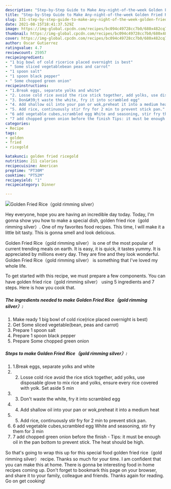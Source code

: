 ```yaml
---
description: "Step-by-Step Guide to Make Any-night-of-the-week Golden Fried Rice（gold rimming silver）"
title: "Step-by-Step Guide to Make Any-night-of-the-week Golden Fried Rice（gold rimming silver）"
slug: 331-step-by-step-guide-to-make-any-night-of-the-week-golden-fried-ricegold-rimming-silver
date: 2021-08-15T18:41:37.529Z
image: https://img-global.cpcdn.com/recipes/bc094c49728cc7b0/680x482cq70/golden-fried-ricegold-rimming-silver-recipe-main-photo.jpg
thumbnail: https://img-global.cpcdn.com/recipes/bc094c49728cc7b0/680x482cq70/golden-fried-ricegold-rimming-silver-recipe-main-photo.jpg
cover: https://img-global.cpcdn.com/recipes/bc094c49728cc7b0/680x482cq70/golden-fried-ricegold-rimming-silver-recipe-main-photo.jpg
author: Oscar Gutierrez
ratingvalue: 4.7
reviewcount: 25957
recipeingredient:
- "1 big bowl of cold ricerice placed overnight is best"
- " Some sliced vegetablebean peas and carrot"
- "1 spoon salt"
- "1 spoon black pepper"
- " Some chopped green onion"
recipeinstructions:
- "1.Break eggs, separate yolks and white"
- "2. Losse cold rice avoid the rice stick together, add yolks, use disposable glove to mix rice and yolks, ensure every rice covered with yolk. Set aside 5 min"
- "3. Don&#39;t waste the white, fry it into scrambled egg"
- "4. Add shallow oil into your pan or wok,preheat it into a medium heat"
- "5. Add rice, continuously stir fry for 2 min to prevent stick pan."
- "6 add vegetable cubes,scrambled egg White and seasoning, stir fry them for 3 min"
- "7 add chopped green onion before the finish Tips: it must be enough oil in the pan bottom to prevent stick. The heat should be high."
categories:
- Recipe
tags:
- golden
- fried
- ricegold

katakunci: golden fried ricegold 
nutrition: 211 calories
recipecuisine: American
preptime: "PT30M"
cooktime: "PT52M"
recipeyield: "1"
recipecategory: Dinner

---
```



![Golden Fried Rice（gold rimming silver）](https://img-global.cpcdn.com/recipes/bc094c49728cc7b0/680x482cq70/golden-fried-ricegold-rimming-silver-recipe-main-photo.jpg)

Hey everyone, hope you are having an incredible day today. Today, I'm gonna show you how to make a special dish, golden fried rice（gold rimming silver）. One of my favorites food recipes. This time, I will make it a little bit tasty. This is gonna smell and look delicious.



Golden Fried Rice（gold rimming silver） is one of the most popular of current trending meals on earth. It is easy, it is quick, it tastes yummy. It is appreciated by millions every day. They are fine and they look wonderful. Golden Fried Rice（gold rimming silver） is something that I've loved my whole life.


To get started with this recipe, we must prepare a few components. You can have golden fried rice（gold rimming silver） using 5 ingredients and 7 steps. Here is how you cook that.

<!--inarticleads1-->

##### The ingredients needed to make Golden Fried Rice（gold rimming silver）:

1. Make ready 1 big bowl of cold rice(rice placed overnight is best)
1. Get  Some sliced vegetable(bean, peas and carrot)
1. Prepare 1 spoon salt
1. Prepare 1 spoon black pepper
1. Prepare  Some chopped green onion




<!--inarticleads2-->

##### Steps to make Golden Fried Rice（gold rimming silver）:

1. 1.Break eggs, separate yolks and white
1. 2. Losse cold rice avoid the rice stick together, add yolks, use disposable glove to mix rice and yolks, ensure every rice covered with yolk. Set aside 5 min
1. 3. Don&#39;t waste the white, fry it into scrambled egg
1. 4. Add shallow oil into your pan or wok,preheat it into a medium heat
1. 5. Add rice, continuously stir fry for 2 min to prevent stick pan.
1. 6 add vegetable cubes,scrambled egg White and seasoning, stir fry them for 3 min
1. 7 add chopped green onion before the finish - Tips: it must be enough oil in the pan bottom to prevent stick. The heat should be high.




So that's going to wrap this up for this special food golden fried rice（gold rimming silver） recipe. Thanks so much for your time. I am confident that you can make this at home. There is gonna be interesting food in home recipes coming up. Don't forget to bookmark this page on your browser, and share it to your family, colleague and friends. Thanks again for reading. Go on get cooking!
